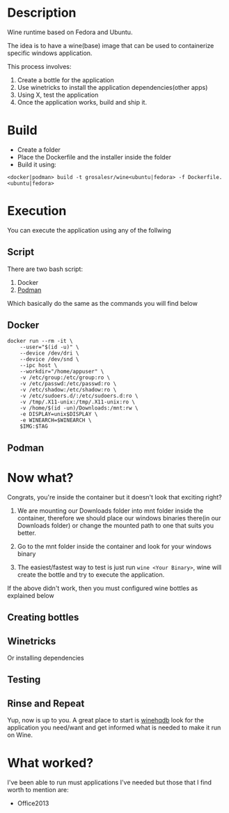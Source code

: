 # Description

Wine runtime based on Fedora and Ubuntu. 

The idea is to have a wine(base) image that can be used to containerize specific windows application. 

This process involves:

1. Create a bottle for the application
1. Use winetricks to install the application dependencies(other apps)
1. Using X, test the application 
1. Once the application works, build and ship it.

# Build

* Create a folder
* Place the Dockerfile and the installer inside the folder
* Build it using:
```
<docker|podman> build -t grosalesr/wine<ubuntu|fedora> -f Dockerfile.<ubuntu|fedora>
```

# Execution

You can execute the application using any of the follwing

## Script

There are two bash script:

1. Docker
1. [Podman](https://fedoramagazine.org/running-containers-with-podman/)

Which basically do the same as the commands you will find below

## Docker

```
docker run --rm -it \
    --user="$(id -u)" \
    --device /dev/dri \
    --device /dev/snd \
    --ipc host \
    --workdir="/home/appuser" \
    -v /etc/group:/etc/group:ro \
    -v /etc/passwd:/etc/passwd:ro \
    -v /etc/shadow:/etc/shadow:ro \
    -v /etc/sudoers.d/:/etc/sudoers.d:ro \
    -v /tmp/.X11-unix:/tmp/.X11-unix:ro \
    -v /home/$(id -un)/Downloads:/mnt:rw \
    -e DISPLAY=unix$DISPLAY \
    -e WINEARCH=$WINEARCH \
    $IMG:$TAG
```

## Podman

# Now what?

Congrats, you're inside the container but it doesn't look that exciting right?

1. We are mounting our Downloads folder into mnt folder inside the container, therefore we should place our windows binaries there(in our Downloads folder) or change the mounted path to one that suits you better.

1. Go to the mnt folder inside the container and look for your windows binary

1. The easiest/fastest way to test is just run `wine <Your Binary>`, wine will create the bottle and try to execute the application.

If the above didn't work, then you must configured wine bottles as explained below


## Creating bottles

## Winetricks

Or installing dependencies

## Testing

## Rinse and Repeat

Yup, now is up to you. A great place to start is [winehqdb](https://appdb.winehq.org/) look for the application you need/want and get informed what is needed to make it run on Wine.

# What worked?

I've been able to run must applications I've needed but those that I find worth to mention are:

* Office2013

